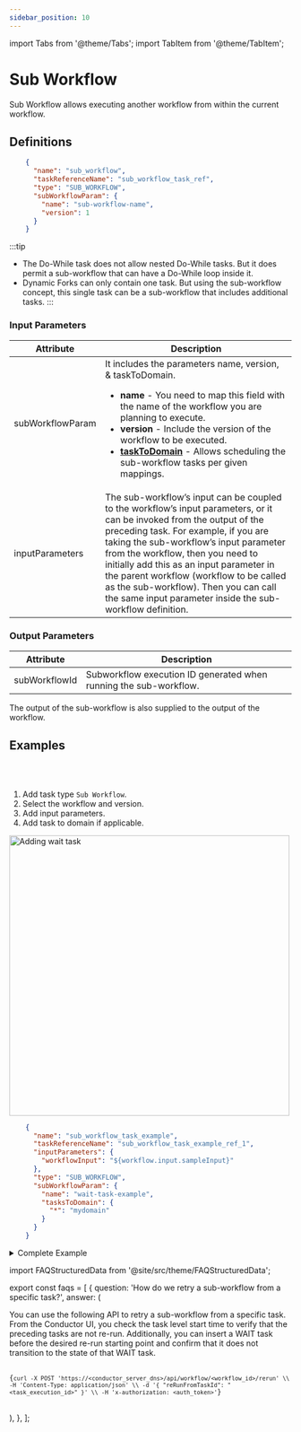 ```yaml
---
sidebar_position: 10
---
```


import Tabs from '@theme/Tabs';
import TabItem from '@theme/TabItem';

# Sub Workflow

Sub Workflow allows executing another workflow from within the current workflow. 

## Definitions

```json
    {
      "name": "sub_workflow",
      "taskReferenceName": "sub_workflow_task_ref",
      "type": "SUB_WORKFLOW",
      "subWorkflowParam": {
        "name": "sub-workflow-name",
        "version": 1
      }
    }
```

:::tip
* The Do-While task does not allow nested Do-While tasks. But it does permit a sub-workflow that can have a Do-While loop inside it.
* Dynamic Forks can only contain one task. But using the sub-workflow concept, this single task can be a sub-workflow that includes additional tasks.
:::

### Input Parameters

| Attribute        | Description                                                                                                                                                                                                                                                                                                                                                                                                                               |
| ---------------- | ----------------------------------------------------------------------------------------------------------------------------------------------------------------------------------------------------------------------------------------------------------------------------------------------------------------------------------------------------------------------------------------------------------------------------------------- |
| subWorkflowParam | It includes the parameters name, version, & taskToDomain. <ul><li>**name** - You need to map this field with the name of the workflow you are planning to execute.</li><li>**version** - Include the version of the workflow to be executed.</li><li>**[taskToDomain](/content/developer-guides/task-to-domain)** - Allows scheduling the sub-workflow tasks per given mappings.</li></ul>                                |
| inputParameters  | The sub-workflow’s input can be coupled to the workflow’s input parameters, or it can be invoked from the output of the preceding task. For example, if you are taking the sub-workflow’s input parameter from the workflow, then you need to initially add this as an input parameter in the parent workflow (workflow to be called as the sub-workflow). Then you can call the same input parameter inside the sub-workflow definition. |

### Output Parameters

| Attribute     | Description                                                       |
| ------------- | ----------------------------------------------------------------- |
| subWorkflowId | Subworkflow execution ID generated when running the sub-workflow. |

The output of the sub-workflow is also supplied to the output of the workflow.

## Examples

<Tabs>
<TabItem value="UI" label="UI" className="paddedContent">

<div className="row">
<div className="col col--4">

<br/>
<br/>

1. Add task type `Sub Workflow`.
2. Select the workflow and version.
3. Add input parameters.
4. Add task to domain if applicable.

</div>
<div className="col">
<div className="embed-loom-video">

<p><img src="/content/img/ui-guide-subworkflow-task.png" alt="Adding wait task" width="500" height="auto"/></p>

</div>
</div>
</div>



</TabItem>
 <TabItem value="JSON" label="JSON Example">

```json
    {
      "name": "sub_workflow_task_example",
      "taskReferenceName": "sub_workflow_task_example_ref_1",
      "inputParameters": {
        "workflowInput": "${workflow.input.sampleInput}"
      },
      "type": "SUB_WORKFLOW",
      "subWorkflowParam": {
        "name": "wait-task-example",
        "tasksToDomain": {
          "*": "mydomain"
        }
      }
    }
```

</TabItem>
</Tabs>

<details><summary>Complete Example</summary>
<p>
Imagine that we have this address verification workflow:

<p align="center"><img src="/content/img/postage-rate.png" alt="Postage Rate Example" width="50%" height="auto"></img></p>

If you wanted to add this functionality to another workflow, it would be possible to copy the list of tasks into our workflow. However, a better way would be to use a sub workflow so that any future updates made to this workflow automatically reflects in all workflows that uses it.

```json
    {
      "name": "postage_rate_subworkflow",
      "taskReferenceName": "postage_rate_subworkflow_ref",
      "type": "SUB_WORKFLOW",
      "subWorkflowParam": {
        "name": "shipping_rate",
        "version": 1
      }
    }
```

<p align="center"><img src="/content/img/sub-workflow-replaced.jpg" alt="Sub Workflow Replaced" width="30%" height="auto"></img></p>

This makes our workflow more maintainable and will reflect all future changes to the **postage_rate** workflow.
</p>
</details>

<FAQStructuredData faqs={faqs} />

import FAQStructuredData from '@site/src/theme/FAQStructuredData';

export const faqs = [
  {
    question: 'How do we retry a sub-workflow from a specific task?',
    answer: (
      <div>
        <p>
          You can use the following API to retry a sub-workflow from a specific task. From the Conductor UI, you check the task level start time to verify that the preceding tasks are not re-run. Additionally, you can insert a WAIT task before the desired re-run starting point and confirm that it does not transition to the state of that WAIT task.
        </p>
        <pre>
          <code>
            {`curl -X POST 'https://<conductor_server_dns>/api/workflow/<workflow_id>/rerun' \\
  -H 'Content-Type: application/json' \\
  -d '{
    "reRunFromTaskId": "<task_execution_id>"
  }' \\
  -H 'x-authorization: <auth_token>'`}
          </code>
        </pre>
      </div>
    ),
  },
];